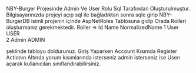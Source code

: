 NBY-Burger Projesinde Admin Ve User Rolu Sql Tarafından Oluşturulmuştur.
Bilgisayarınızda projeyi açıp sql ile bağladıktan sonra sqle girip NBY-BurgerDB
isimli projenin içinde AspNetRoles Tablosuna gidip Orada Rolleri oluşturmanız gerekmektedir.
Roller => 
Id	 Name		 NormalizedName 
1	User		USER	
2	Admin		ADMIN

şeklinde tabloyu doldurunuz.
Giriş Yaparken Account Kısımda Register Actionın Altında yorum kısımlarında isterseniz admin isterseniz
 ise Userı açarak kullanıcıları sınıflandırabilirsiniz. 
